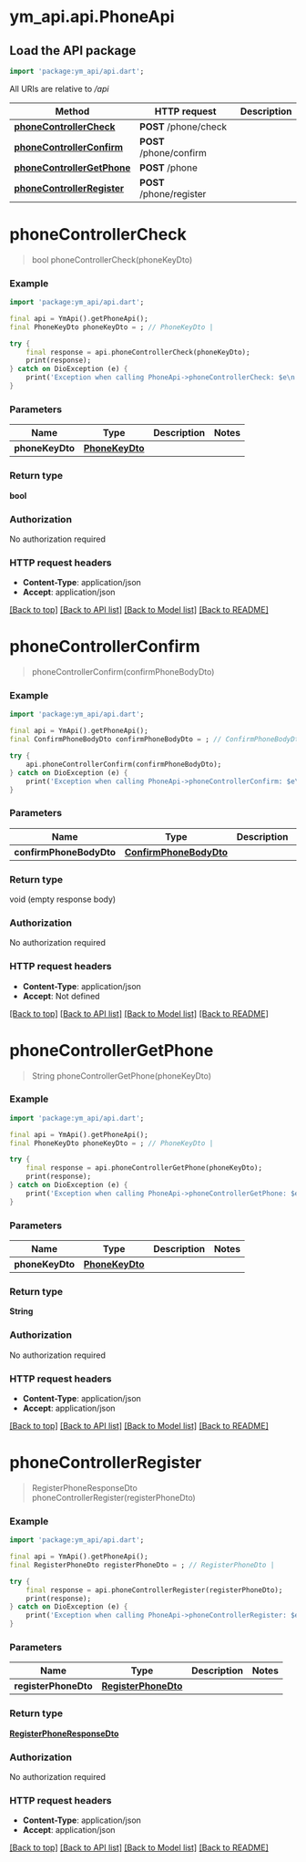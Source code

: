# ym_api.api.PhoneApi

## Load the API package
```dart
import 'package:ym_api/api.dart';
```

All URIs are relative to */api*

Method | HTTP request | Description
------------- | ------------- | -------------
[**phoneControllerCheck**](PhoneApi.md#phonecontrollercheck) | **POST** /phone/check | 
[**phoneControllerConfirm**](PhoneApi.md#phonecontrollerconfirm) | **POST** /phone/confirm | 
[**phoneControllerGetPhone**](PhoneApi.md#phonecontrollergetphone) | **POST** /phone | 
[**phoneControllerRegister**](PhoneApi.md#phonecontrollerregister) | **POST** /phone/register | 


# **phoneControllerCheck**
> bool phoneControllerCheck(phoneKeyDto)



### Example
```dart
import 'package:ym_api/api.dart';

final api = YmApi().getPhoneApi();
final PhoneKeyDto phoneKeyDto = ; // PhoneKeyDto | 

try {
    final response = api.phoneControllerCheck(phoneKeyDto);
    print(response);
} catch on DioException (e) {
    print('Exception when calling PhoneApi->phoneControllerCheck: $e\n');
}
```

### Parameters

Name | Type | Description  | Notes
------------- | ------------- | ------------- | -------------
 **phoneKeyDto** | [**PhoneKeyDto**](PhoneKeyDto.md)|  | 

### Return type

**bool**

### Authorization

No authorization required

### HTTP request headers

 - **Content-Type**: application/json
 - **Accept**: application/json

[[Back to top]](#) [[Back to API list]](../README.md#documentation-for-api-endpoints) [[Back to Model list]](../README.md#documentation-for-models) [[Back to README]](../README.md)

# **phoneControllerConfirm**
> phoneControllerConfirm(confirmPhoneBodyDto)



### Example
```dart
import 'package:ym_api/api.dart';

final api = YmApi().getPhoneApi();
final ConfirmPhoneBodyDto confirmPhoneBodyDto = ; // ConfirmPhoneBodyDto | 

try {
    api.phoneControllerConfirm(confirmPhoneBodyDto);
} catch on DioException (e) {
    print('Exception when calling PhoneApi->phoneControllerConfirm: $e\n');
}
```

### Parameters

Name | Type | Description  | Notes
------------- | ------------- | ------------- | -------------
 **confirmPhoneBodyDto** | [**ConfirmPhoneBodyDto**](ConfirmPhoneBodyDto.md)|  | 

### Return type

void (empty response body)

### Authorization

No authorization required

### HTTP request headers

 - **Content-Type**: application/json
 - **Accept**: Not defined

[[Back to top]](#) [[Back to API list]](../README.md#documentation-for-api-endpoints) [[Back to Model list]](../README.md#documentation-for-models) [[Back to README]](../README.md)

# **phoneControllerGetPhone**
> String phoneControllerGetPhone(phoneKeyDto)



### Example
```dart
import 'package:ym_api/api.dart';

final api = YmApi().getPhoneApi();
final PhoneKeyDto phoneKeyDto = ; // PhoneKeyDto | 

try {
    final response = api.phoneControllerGetPhone(phoneKeyDto);
    print(response);
} catch on DioException (e) {
    print('Exception when calling PhoneApi->phoneControllerGetPhone: $e\n');
}
```

### Parameters

Name | Type | Description  | Notes
------------- | ------------- | ------------- | -------------
 **phoneKeyDto** | [**PhoneKeyDto**](PhoneKeyDto.md)|  | 

### Return type

**String**

### Authorization

No authorization required

### HTTP request headers

 - **Content-Type**: application/json
 - **Accept**: application/json

[[Back to top]](#) [[Back to API list]](../README.md#documentation-for-api-endpoints) [[Back to Model list]](../README.md#documentation-for-models) [[Back to README]](../README.md)

# **phoneControllerRegister**
> RegisterPhoneResponseDto phoneControllerRegister(registerPhoneDto)



### Example
```dart
import 'package:ym_api/api.dart';

final api = YmApi().getPhoneApi();
final RegisterPhoneDto registerPhoneDto = ; // RegisterPhoneDto | 

try {
    final response = api.phoneControllerRegister(registerPhoneDto);
    print(response);
} catch on DioException (e) {
    print('Exception when calling PhoneApi->phoneControllerRegister: $e\n');
}
```

### Parameters

Name | Type | Description  | Notes
------------- | ------------- | ------------- | -------------
 **registerPhoneDto** | [**RegisterPhoneDto**](RegisterPhoneDto.md)|  | 

### Return type

[**RegisterPhoneResponseDto**](RegisterPhoneResponseDto.md)

### Authorization

No authorization required

### HTTP request headers

 - **Content-Type**: application/json
 - **Accept**: application/json

[[Back to top]](#) [[Back to API list]](../README.md#documentation-for-api-endpoints) [[Back to Model list]](../README.md#documentation-for-models) [[Back to README]](../README.md)

